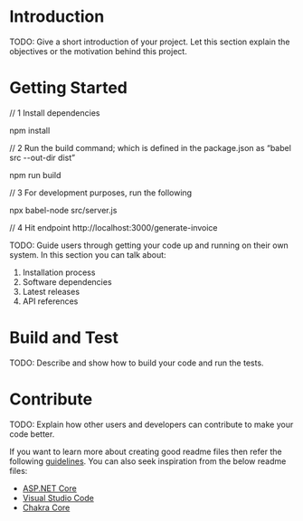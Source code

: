 # Introduction 
TODO: Give a short introduction of your project. Let this section explain the objectives or the motivation behind this project. 

# Getting Started
// 1 Install dependencies

npm install

// 2 Run the build command; which is defined in the package.json as “babel src --out-dir dist”

npm run build

// 3 For development purposes, run the following

npx babel-node src/server.js

// 4 Hit endpoint
http://localhost:3000/generate-invoice

TODO: Guide users through getting your code up and running on their own system. In this section you can talk about:
1.	Installation process
2.	Software dependencies
3.	Latest releases
4.	API references

# Build and Test
TODO: Describe and show how to build your code and run the tests. 

# Contribute
TODO: Explain how other users and developers can contribute to make your code better. 

If you want to learn more about creating good readme files then refer the following [guidelines](https://docs.microsoft.com/en-us/azure/devops/repos/git/create-a-readme?view=azure-devops). You can also seek inspiration from the below readme files:
- [ASP.NET Core](https://github.com/aspnet/Home)
- [Visual Studio Code](https://github.com/Microsoft/vscode)
- [Chakra Core](https://github.com/Microsoft/ChakraCore)